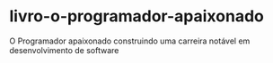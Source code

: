 # livro-o-programador-apaixonado
O Programador apaixonado construindo uma carreira notável em desenvolvimento de software
